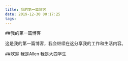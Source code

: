 ```yaml
---
title: 我的第一篇博客
date: 2019-12-30 00:17:25
tags:
---
```

##我的第一篇博客

这是我的第一篇博客，我会继续在这分享我的工作和生活内容。

##欢迎 我是Allen
我是大四学生